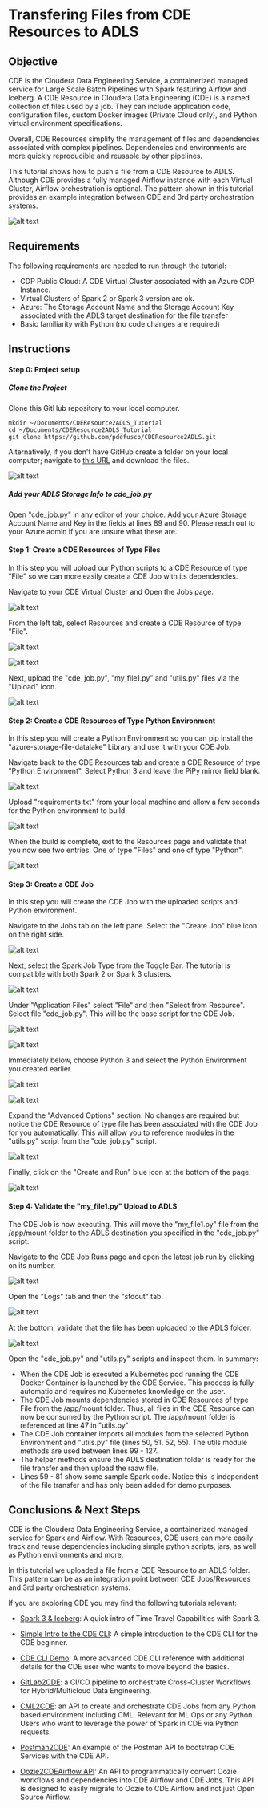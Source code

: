 # Transfering Files from CDE Resources to ADLS

## Objective

CDE is the Cloudera Data Engineering Service, a containerized managed service for Large Scale Batch Pipelines with Spark featuring Airflow and Iceberg.
A CDE Resource in Cloudera Data Engineering (CDE) is a named collection of files used by a job. They can include application code, configuration files, custom Docker images (Private Cloud only), and Python virtual environment specifications.

Overall, CDE Resources simplify the management of files and dependencies associated with complex pipelines. Dependencies and environments are more quickly reproducible and reusable by other pipelines.

This tutorial shows how to push a file from a CDE Resource to ADLS. Although CDE provides a fully managed Airflow instance with each Virtual Cluster, Airflow orchestration is optional. The pattern shown in this tutorial provides an example integration between CDE and 3rd party orchestration systems.

![alt text](img/step_title.png)

## Requirements

The following requirements are needed to run through the tutorial:

* CDP Public Cloud: A CDE Virtual Cluster associated with an Azure CDP Instance.
* Virtual Clusters of Spark 2 or Spark 3 version are ok.
* Azure: The Storage Account Name and the Storage Account Key associated with the ADLS target destination for the file transfer
* Basic familiarity with Python (no code changes are required)

## Instructions

#### Step 0: Project setup

##### Clone the Project

Clone this GitHub repository to your local computer.

```
mkdir ~/Documents/CDEResource2ADLS_Tutorial
cd ~/Documents/CDEResource2ADLS_Tutorial
git clone https://github.com/pdefusco/CDEResource2ADLS.git
```

Alternatively, if you don't have GitHub create a folder on your local computer; navigate to [this URL](https://github.com/pdefusco/CDEResource2ADLS.git) and download the files.

![alt text](img/step0.png)

##### Add your ADLS Storage Info to cde_job.py

Open "cde_job.py" in any editor of your choice. Add your Azure Storage Account Name and Key in the fields at lines 89 and 90.
Please reach out to your Azure admin if you are unsure what these are.

#### Step 1: Create a CDE Resources of Type Files

In this step you will upload our Python scripts to a CDE Resource of type "File" so we can more easily create a CDE Job with its dependencies.

Navigate to your CDE Virtual Cluster and Open the Jobs page.

![alt text](img/step1.png)

From the left tab, select Resources and create a CDE Resource of type "File".

![alt text](img/step2.png)

![alt text](img/step3.png)

Next, upload the "cde_job.py", "my_file1.py" and "utils.py" files via the "Upload" icon.

![alt text](img/step4.png)

#### Step 2: Create a CDE Resources of Type Python Environment

In this step you will create a Python Environment so you can pip install the "azure-storage-file-datalake" Library and use it with your CDE Job.

Navigate back to the CDE Resources tab and create a CDE Resource of type "Python Environment". Select Python 3 and leave the PiPy mirror field blank.

![alt text](img/step5.png)

Upload "requirements.txt" from your local machine and allow a few seconds for the Python environment to build.

![alt text](img/step6A.png)

When the build is complete, exit to the Resources page and validate that you now see two entries. One of type "Files" and one of type "Python".

![alt text](img/step6.png)

#### Step 3: Create a CDE Job

In this step you will create the CDE Job with the uploaded scripts and Python environment.

Navigate to the Jobs tab on the left pane. Select the "Create Job" blue icon on the right side.

![alt text](img/step6.png)

Next, select the Spark Job Type from the Toggle Bar. The tutorial is compatible with both Spark 2 or Spark 3 clusters.

![alt text](img/step7.png)

Under "Application Files" select "File" and then "Select from Resource". Select file "cde_job.py". This will be the base script for the CDE Job.

![alt text](img/step8.png)

![alt text](img/step9.png)

Immediately below, choose Python 3 and select the Python Environment you created earlier.

![alt text](img/step10.png)

![alt text](img/step11.png)

Expand the "Advanced Options" section. No changes are required but notice the CDE Resource of type file has been associated with the CDE Job for you automatically. This will allow you to reference modules in the "utils.py" script from the "cde_job.py" script.

![alt text](img/step12.png)

Finally, click on the "Create and Run" blue icon at the bottom of the page.

![alt text](img/step13.png)


#### Step 4: Validate the "my_file1.py" Upload to ADLS

The CDE Job is now executing. This will move the "my_file1.py" file from the /app/mount folder to the ADLS destination you specified in the "cde_job.py" script.

Navigate to the CDE Job Runs page and open the latest job run by clicking on its number.

![alt text](img/step14.png)

Open the "Logs" tab and then the "stdout" tab.

![alt text](img/step15.png)

At the bottom, validate that the file has been uploaded to the ADLS folder.

![alt text](img/step16.png)

Open the "cde_job.py" and "utils.py" scripts and inspect them. In summary:

* When the CDE Job is executed a Kubernetes pod running the CDE Docker Container is launched by the CDE Service. This process is fully automatic and requires no Kubernetes knowledge on the user.
* The CDE Job mounts dependencies stored in CDE Resources of type File from the /app/mount folder. Thus, all files in the CDE Resource can now be consumed by the Python script. The /app/mount folder is referenced at line 47 in "utils.py"
* The CDE Job container imports all modules from the selected Python Environment and "utils.py" file (lines 50, 51, 52, 55). The utils module methods are used between lines 99 - 127.
* The helper methods ensure the ADLS destination folder is ready for the file transfer and then upload the raaw file.
* Lines 59 - 81 show some sample Spark code. Notice this is independent of the file transfer and has only been added for demo purposes.

## Conclusions & Next Steps

CDE is the Cloudera Data Engineering Service, a containerized managed service for Spark and Airflow. With Resources, CDE users can more easily track and reuse dependencies including simple python scripts, jars, as well as Python environments and more.

In this tutorial we uploaded a file from a CDE Resource to an ADLS folder. This pattern can be as an integration point between CDE Jobs/Resources and 3rd party orchestration systems.

If you are exploring CDE you may find the following tutorials relevant:

* [Spark 3 & Iceberg](https://github.com/pdefusco/Spark3_Iceberg_CML): A quick intro of Time Travel Capabilities with Spark 3.

* [Simple Intro to the CDE CLI](https://github.com/pdefusco/CDE_CLI_Simple): A simple introduction to the CDE CLI for the CDE beginner.

* [CDE CLI Demo](https://github.com/pdefusco/CDE_CLI_demo): A more advanced CDE CLI reference with additional details for the CDE user who wants to move beyond the basics.

* [GitLab2CDE](https://github.com/pdefusco/Gitlab2CDE): a CI/CD pipeline to orchestrate Cross-Cluster Workflows for Hybrid/Multicloud Data Engineering.

* [CML2CDE](https://github.com/pdefusco/cml2cde_api_example): an API to create and orchestrate CDE Jobs from any Python based environment including CML. Relevant for ML Ops or any Python Users who want to leverage the power of Spark in CDE via Python requests.

* [Postman2CDE](https://github.com/pdefusco/Postman2CDE): An example of the Postman API to bootstrap CDE Services with the CDE API.

* [Oozie2CDEAirflow API](https://github.com/pdefusco/Oozie2CDE_Migration): An API to programmatically convert Oozie workflows and dependencies into CDE Airflow and CDE Jobs. This API is designed to easily migrate to Oozie to CDE Airflow and not just Open Source Airflow.
